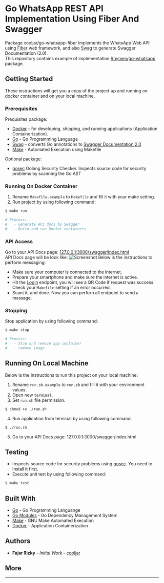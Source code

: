 # Go WhatsApp REST API Implementation Using Fiber And Swagger
Package cooljar/go-whatsapp-fiber Implements the WhatsApp Web API using [Fiber](https://github.com/gofiber/fiber) web framework,
and also [Swag](https://github.com/gofiber/fiber) to generate Swagger Documentation (2.0).
<br>This repository contains example of implementation [Rhymen/go-whatsapp](https://github.com/Rhymen/go-whatsapp) package.

## Getting Started
These instructions will get you a copy of the project up and running on docker container and on your local machine.

### Prerequisites
Prequisites package:
* [Docker](https://www.docker.com/get-started) - for developing, shipping, and running applications (Application Containerization).
* [Go](https://golang.org/) - Go Programming Language
* [Swag](https://github.com/swaggo/swag) - converts Go annotations to [Swagger Documentation 2.0](https://swagger.io/docs/specification/2-0/basic-structure/)
* [Make](https://golang.org/) - Automated Execution using Makefile

Optional package:
* [gosec](https://github.com/securego/gosec) Golang Security Checker. Inspects source code for security problems by scanning the Go AST

### Running On Docker Container
1. Rename `Makefile.example` to `Makefile` and fill it with your make setting.
2. Run project by using following command:
```bash
$ make run

# Process:
#   - Generate API docs by Swagger
#   - Build and run Docker containers
```

### API Access
Go to your API Docs page: [127.0.0.1:3000/swagger/index.html](http://127.0.0.1:3000/swagger/index.html)
<br>
API Docs page will be look like:
![Screenshot](https://github.com/cooljar/go-whatsapp-fiber/sc.png)
Below is the instructions to perform messaging:
* Make sure your computer is connected to the internet.
* Prepare your smartphone and make sure the internet is active.
* Hit the [Login](127.0.0.1:3000/swagger/index.html#/Whatsapp/post_v1_whatsapp_login) endpoint, you will see a QR Code if request was success. 
  Check your `Makefile` setting if an error occurred.
* Scant it, and done.
Now you can perforn all endpoint to send a message.

### Stopping
Stop application by using following command:
```bash
$ make stop

# Process:
#   - Stop and remove app container
#   - remove image
```

## Running On Local Machine
Below is the instructions to run this project on your local machine:
1. Rename `run.sh.example` to `run.sh` and fill it with your environment values.
2. Open new `terminal`.
3. Set `run.sh` file permission.
```bash
$ chmod +x ./run.sh
```
4. Run application from terminal by using following command:
```bash
$ ./run.sh
```
5. Go to your API Docs page: 127.0.0.1:3000/swagger/index.html.

## Testing
- Inspects source code for security problems using [gosec](https://github.com/securego/gosec). You need to install it first.
- Execute unit test by using following command:
```bash
$ make test
```

## Built With
* [Go](https://golang.org/) - Go Programming Languange
* [Go Modules](https://github.com/golang/go/wiki/Modules) - Go Dependency Management System
* [Make](https://www.gnu.org/software/make/) - GNU Make Automated Execution
* [Docker](https://www.docker.com/) - Application Containerization

## Authors
* **Fajar Rizky** - *Initial Work* - [cooljar](https://github.com/cooljar)

## More
-------
